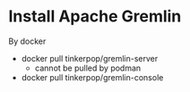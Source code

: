 # Install Apache Gremlin

By docker
- docker pull tinkerpop/gremlin-server
  - cannot be pulled by podman
- docker pull tinkerpop/gremlin-console
